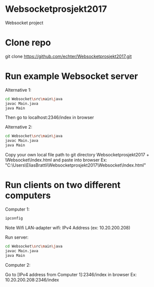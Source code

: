 # Websocketprosjekt2017
Websocket project

# Clone repo
git clone https://github.com/echter/Websocketprosjekt2017.git

# Run example Websocket server

Alternative 1:

```sh
cd Websocket\src\main\java
javac Main.java
java Main
```

Then go to localhost:2346/index in browser

Alternative 2:

```sh
cd Websocket\src\main\java
javac Main.java
java Main
```
Copy your own local file path to git directory Websocketprosjekt2017 + \Websocket\Index.html and paste into browser
Ex: "C:\Users\EliasBrattli\Websocketprosjekt2017\Websocket\Index.html"

# Run clients on two different computers

Computer 1:
```sh
ipconfig
```
Note Wifi LAN-adapter wifi: IPv4 Address (ex: 10.20.200.208)

Run server:
```sh
cd Websocket\src\main\java
javac Main.java
java Main
```
Computer 2:

Go to [IPv4 address from Computer 1]:2346/index in browser
Ex: 10.20.200.208:2346/index
